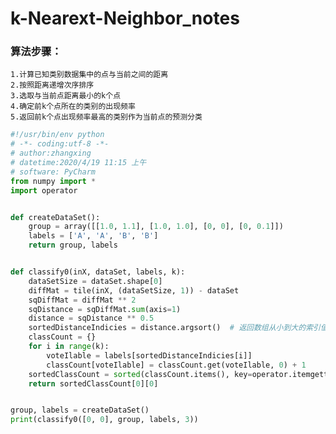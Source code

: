 # k-Nearext-Neighbor_notes

### 算法步骤：
    1.计算已知类别数据集中的点与当前之间的距离
    2.按照距离递增次序排序
    3.选取与当前点距离最小的k个点
    4.确定前k个点所在的类别的出现频率
    5.返回前k个点出现频率最高的类别作为当前点的预测分类
    

```python
#!/usr/bin/env python
# -*- coding:utf-8 -*-
# author:zhangxing
# datetime:2020/4/19 11:15 上午
# software: PyCharm
from numpy import *
import operator


def createDataSet():
    group = array([[1.0, 1.1], [1.0, 1.0], [0, 0], [0, 0.1]])
    labels = ['A', 'A', 'B', 'B']
    return group, labels


def classify0(inX, dataSet, labels, k):
    dataSetSize = dataSet.shape[0]
    diffMat = tile(inX, (dataSetSize, 1)) - dataSet
    sqDiffMat = diffMat ** 2
    sqDistance = sqDiffMat.sum(axis=1)
    distance = sqDistance ** 0.5
    sortedDistanceIndicies = distance.argsort()  # 返回数组从小到大的索引值
    classCount = {}
    for i in range(k):
        voteIlable = labels[sortedDistanceIndicies[i]]
        classCount[voteIlable] = classCount.get(voteIlable, 0) + 1
    sortedClassCount = sorted(classCount.items(), key=operator.itemgetter(1), reverse=True)
    return sortedClassCount[0][0]


group, labels = createDataSet()
print(classify0([0, 0], group, labels, 3))
```
